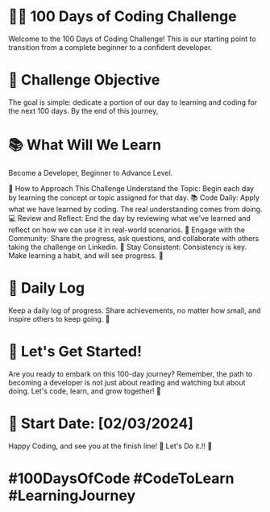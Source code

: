 # 👨‍💻 100 Days of Coding Challenge 
Welcome to the 100 Days of Coding Challenge! This is our starting point to transition from a complete beginner to a confident developer.

# 🎯 Challenge Objective
The goal is simple: dedicate a portion of our day to learning and coding for the next 100 days. By the end of this journey,

# 📚 What Will  We Learn
Become a Developer, Beginner to Advance Level.

📖 How to Approach This Challenge
Understand the Topic: Begin each day by learning the concept or topic assigned for that day. 📚
Code Daily: Apply what we have learned by coding. The real understanding comes from doing. 💻
Review and Reflect: End the day by reviewing what we've learned and reflect on how we can use it in real-world scenarios. 🤔
Engage with the Community: Share the progress, ask questions, and collaborate with others taking the challenge on Linkedin. 👥
Stay Consistent: Consistency is key. Make learning a habit, and will see progress. 🌱

# 📝 Daily Log
Keep a daily log of progress. Share achievements, no matter how small, and inspire others to keep going. 💪

# 💪 Let's Get Started!
Are you ready to embark on this 100-day journey? Remember, the path to becoming a developer is not just about reading and watching but about doing. Let's code, learn, and grow together! 🚀

# 📅 Start Date: [02/03/2024]
Happy Coding, and see you at the finish line! 🏁 Let's Do it.!! 🌟

# #100DaysOfCode #CodeToLearn #LearningJourney

